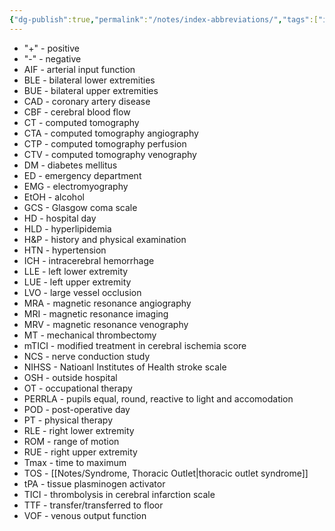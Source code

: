 ```yaml
---
{"dg-publish":true,"permalink":"/notes/index-abbreviations/","tags":["index"],"created":"2023-05-12T22:05:52.000-05:00","updated":"2023-05-25T14:28:09.246-05:00"}
---
```



- "+" - positive
- "-" - negative
- AIF - arterial input function
- BLE - bilateral lower extremities
- BUE - bilateral upper extremities
- CAD - coronary artery disease
- CBF - cerebral blood flow
- CT - computed tomography
- CTA - computed tomography angiography
- CTP - computed tomography perfusion
- CTV - computed tomography venography
- DM - diabetes mellitus
- ED - emergency department
- EMG - electromyography
- EtOH - alcohol
- GCS - Glasgow coma scale
- HD - hospital day
- HLD - hyperlipidemia
- H&P - history and physical examination
- HTN - hypertension
- ICH - intracerebral hemorrhage
- LLE - left lower extremity
- LUE - left upper extremity
- LVO - large vessel occlusion
- MRA - magnetic resonance angiography
- MRI - magnetic resonance imaging
- MRV - magnetic resonance venography
- MT - mechanical thrombectomy
- mTICI - modified treatment in cerebral ischemia score
- NCS - nerve conduction study
- NIHSS - Natioanl Institutes of Health stroke scale
- OSH - outside hospital
- OT - occupational therapy
- PERRLA - pupils equal, round, reactive to light and accomodation
- POD - post-operative day
- PT - physical therapy
- RLE - right lower extremity
- ROM - range of motion
- RUE - right upper extremity
- Tmax - time to maximum
- TOS - [[Notes/Syndrome, Thoracic Outlet\|thoracic outlet syndrome]]
- tPA - tissue plasminogen activator
- TICI - thrombolysis in cerebral infarction scale
- TTF - transfer/transferred to floor
- VOF - venous output function
